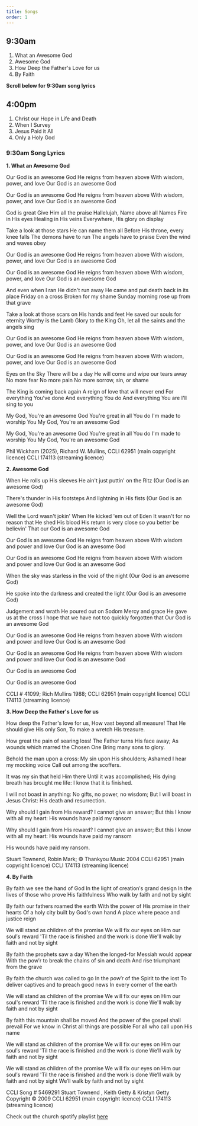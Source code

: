 ```yaml
---
title: Songs
order: 1
---
```


## 9:30am
1. What an Awesome God
2. Awesome God
3. How Deep the Father's Love for us
4. By Faith

**Scroll below for 9:30am song lyrics**

## 4:00pm
1. Christ our Hope in Life and Death
2. When I Survey
3. Jesus Paid it All
4. Only a Holy God


### 9:30am Song Lyrics
**1. What an Awesome God**

Our God is an awesome God
He reigns from heaven above
With wisdom, power, and love
Our God is an awesome God 

Our God is an awesome God
He reigns from heaven above
With wisdom, power, and love
Our God is an awesome God 

God is great
Give Him all the praise
Hallelujah, Name above all Names
Fire in His eyes
Healing in His veins
Everywhere, His glory on display 

Take a look at those stars
He can name them all
Before His throne, every knee falls
The demons have to run
The angels have to praise
Even the wind and waves obey  

Our God is an awesome God
He reigns from heaven above
With wisdom, power, and love
Our God is an awesome God  

Our God is an awesome God
He reigns from heaven above
With wisdom, power, and love
Our God is an awesome God  

And even when I ran
He didn't run away
He came and put death back in its place
Friday on a cross
Broken for my shame
Sunday morning rose up from that grave  

Take a look at those scars on His hands and feet
He saved our souls for eternity
Worthy is the Lamb
Glory to the King
Oh, let all the saints and the angels sing 

Our God is an awesome God
He reigns from heaven above
With wisdom, power, and love
Our God is an awesome God  

Our God is an awesome God
He reigns from heaven above
With wisdom, power, and love
Our God is an awesome God  

Eyes on the Sky
There will be a day
He will come and wipe our tears away
No more fear
No more pain
No more sorrow, sin, or shame  

The King is coming back again
A reign of love that will never end
For everything You've done
And everything You do
And everything You are I'll sing to you 

My God, You're an awesome God
You're great in all You do
I'm made to worship You
My God, You're an awesome God 

My God, You're an awesome God
You're great in all You do
I'm made to worship You
My God, You're an awesome God  


Phil Wickham (2025), Richard W. Mullins,
CCLI 62951 (main copyright licence)
CCLI 174113 (streaming licence) 

**2. Awesome God**

When He rolls up His sleeves
He ain't just puttin' on the Ritz
(Our God is an awesome God)

There's thunder in His footsteps
And lightning in His fists
(Our God is an awesome God)

Well the Lord wasn't jokin'
When He kicked 'em out of Eden
It wasn't for no reason that He shed His blood
His return is very close so you better be believin'
That our God is an awesome God

Our God is an awesome God
He reigns from heaven above
With wisdom and power and love
Our God is an awesome God

Our God is an awesome God
He reigns from heaven above
With wisdom and power and love
Our God is an awesome God

When the sky was starless in the void of the night
(Our God is an awesome God)

He spoke into the darkness and created the light
(Our God is an awesome God)

Judgement and wrath He poured out on Sodom
Mercy and grace He gave us at the cross
I hope that we have not too quickly forgotten that
Our God is an awesome God

Our God is an awesome God
He reigns from heaven above
With wisdom and power and love
Our God is an awesome God

Our God is an awesome God
He reigns from heaven above
With wisdom and power and love
Our God is an awesome God

Our God is an awesome God

Our God is an awesome God


CCLI # 41099; 
Rich Mullins 1988; 
CCLI 62951 (main copyright licence)
CCLI 174113 (streaming licence)

**3. How Deep the Father's Love for us**
   
How deep the Father's love for us,
How vast beyond all measure!
That He should give His only Son,
To make a wretch His treasure.

How great the pain of searing loss!
The Father turns His face away;
As wounds which marred the Chosen One
Bring many sons to glory.

Behold the man upon a cross:
My sin upon His shoulders;
Ashamed I hear my mocking voice
Call out among the scoffers.

It was my sin that held Him there
Until it was accomplished;
His dying breath has brought me life:
I know that it is finished.

I will not boast in anything:
No gifts, no power, no wisdom;
But I will boast in Jesus Christ:
His death and resurrection.

Why should I gain from His reward?
I cannot give an answer;
But this I know with all my heart:
His wounds have paid my ransom

Why should I gain from His reward?
I cannot give an answer;
But this I know with all my heart:
His wounds have paid my ransom

His wounds have paid my ransom.

Stuart Townend, Robin Mark; © Thankyou Music 2004
CCLI 62951 (main copyright licence)
CCLI 174113 (streaming licence)

**4. By Faith**

By faith we see the hand of God
In the light of creation′s grand design
In the lives of those who prove His faithfulness
Who walk by faith and not by sight

By faith our fathers roamed the earth
With the power of His promise in their hearts
Of a holy city built by God's own hand
A place where peace and justice reign

We will stand as children of the promise
We will fix our eyes on Him our soul′s reward
'Til the race is finished and the work is done
We'll walk by faith and not by sight

By faith the prophets saw a day
When the longed-for Messiah would appear
With the pow′r to break the chains of sin and death
And rise triumphant from the grave

By faith the church was called to go
In the pow′r of the Spirit to the lost
To deliver captives and to preach good news
In every corner of the earth

We will stand as children of the promise
We will fix our eyes on Him our soul's reward
′Til the race is finished and the work is done
We'll walk by faith and not by sight

By faith this mountain shall be moved
And the power of the gospel shall prevail
For we know in Christ all things are possible
For all who call upon His name

We will stand as children of the promise
We will fix our eyes on Him our soul′s reward
'Til the race is finished and the work is done
We′ll walk by faith and not by sight

We will stand as children of the promise
We will fix our eyes on Him our soul′s reward
'Til the race is finished and the work is done
We′ll walk by faith and not by sight
We′ll walk by faith and not by sight

CCLI Song # 5469291
Stuart Townend , Keith Getty & Kristyn Getty Copyright © 2009 
CCLI 62951 (main copyright licence)
CCLI 174113 (streaming licence)
   
Check out the church spotify playlist [here](https://open.spotify.com/playlist/3gh0ZKXkJBDbNEnZqJJDXj?si=0908aa3f87544643)
